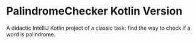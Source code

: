 # PalindromeChecker Kotlin Version
A didactic IntelliJ Kotlin project of a classic task: find the way to check if a word is palindrome.
